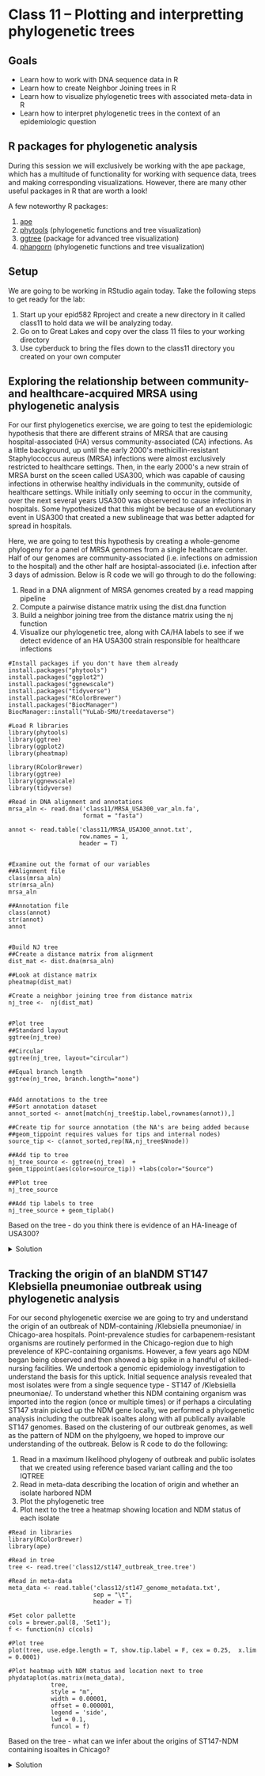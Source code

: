 Class 11 – Plotting and interpretting phylogenetic trees
=======================================================

Goals
----
- Learn how to work with DNA sequence data in R
- Learn how to create Neighbor Joining trees in R
- Learn how to visualize phylogenetic trees with associated meta-data in R
- Learn how to interpret phylogenetic trees in the context of an epidemiologic question

R packages for phylogenetic analysis
-------------------------------------
During this session we will exclusively be working with the ape package, which has a multitude of functionality for working with sequence data, trees and making corresponding visualizations. However, there are many other useful packages in R that are worth a look!

A few noteworthy R packages:
1. [ape](https://cran.r-project.org/web/packages/ape/ape.pdf)
2. [phytools](https://cran.r-project.org/web/packages/phytools/index.html) (phylogenetic functions and tree visualization)
3. [ggtree](https://guangchuangyu.github.io/software/ggtree/) (package for advanced tree visualization)
4. [phangorn](https://cran.r-project.org/web/packages/phangorn/index.html) (phylogenetic functions and tree visualization)


Setup
-----
We are going to be working in RStudio again today. Take the following steps to get ready for the lab:

1. Start up your epid582 Rproject and create a new directory in it called class11 to hold data we will be analyzing today. 
2. Go on to Great Lakes and copy over the class 11 files to your working directory
3. Use cyberduck to bring the files down to the class11 directory you created on your own computer


Exploring the relationship between community- and healthcare-acquired MRSA using phylogenetic analysis
------------------------------------------------------------------------------------------------------
For our first phylogenetics exercise, we are going to test the epidemiologic hypothesis that there are different strains of MRSA that are causing hospital-associated (HA) versus community-associated (CA) infections. As a little background, up until the early 2000's methicillin-resistant Staphylococcus aureus (MRSA) infections were almost exclusively restricted to healthcare settings. Then, in the early 2000's a new strain of MRSA burst on the sceen called USA300, which was capable of causing infections in otherwise healthy individuals in the community, outside of healthcare settings. While initially only seeming to occur in the community, over the next several years USA300 was observered to cause infections in hospitals. Some hypothesized that this might be because of an evolutionary event in USA300 that created a new sublineage that was better adapted for spread in hospitals. 

Here, we are going to test this hypothesis by creating a whole-genome phylogeny for a panel of MRSA genomes from a single healthcare center. Half of our genomes are community-associated (i.e. infections on admission to the hospital) and the other half are hosiptal-associated (i.e. infection after 3 days of admission. Below is R code we will go through to do the following:

1) Read in a DNA alignment of MRSA genomes created by a read mapping pipeline
2) Compute a pairwise distance matrix using the dist.dna function
3) Build a neighbor joining tree from the distance matrix using the nj function
4) Visualize our phylogenetic tree, along with CA/HA labels to see if we detect evidence of an HA USA300 strain responsible for healthcare infections

```
#Install packages if you don't have them already
install.packages("phytools")
install.packages("ggplot2")
install.packages("ggnewscale")
install.packages("tidyverse")
install.packages("RColorBrewer")
install.packages("BiocManager")
BiocManager::install("YuLab-SMU/treedataverse")

#Load R libraries
library(phytools)
library(ggtree)
library(ggplot2)
library(pheatmap)
 
library(RColorBrewer) 
library(ggtree)
library(ggnewscale)
library(tidyverse)

#Read in DNA alignment and annotations
mrsa_aln <- read.dna('class11/MRSA_USA300_var_aln.fa',
                     format = "fasta")

annot <- read.table('class11/MRSA_USA300_annot.txt',
                    row.names = 1,
                    header = T)


#Examine out the format of our variables
##Alignment file
class(mrsa_aln)
str(mrsa_aln)
mrsa_aln

##Annotation file
class(annot)
str(annot)
annot


#Build NJ tree
##Create a distance matrix from alignment
dist_mat <- dist.dna(mrsa_aln)

##Look at distance matrix
pheatmap(dist_mat)

#Create a neighbor joining tree from distance matrix
nj_tree <-  nj(dist_mat)


#Plot tree 
##Standard layout
ggtree(nj_tree) 

##Circular
ggtree(nj_tree, layout="circular") 

##Equal branch length
ggtree(nj_tree, branch.length="none")


#Add annotations to the tree
##Sort annotation dataset
annot_sorted <- annot[match(nj_tree$tip.label,rownames(annot)),] 

##Create tip for source annotation (the NA's are being added because 
##geom_tippoint requires values for tips and internal nodes)
source_tip <- c(annot_sorted,rep(NA,nj_tree$Nnode))

##Add tip to tree
nj_tree_source <- ggtree(nj_tree)  +  geom_tippoint(aes(color=source_tip)) +labs(color="Source")

##Plot tree
nj_tree_source

##Add tip labels to tree
nj_tree_source + geom_tiplab()  

```

Based on the tree - do you think there is evidence of an HA-lineage of USA300?

<details>
  <summary>Solution</summary>  
  
  If there were an HA-lineage of USA300 we would expect that all the HA isolates would group together on the tree and share a common ancestor dating back to the
  emergence of this HA-linage. However, the intermixing of CA and HA isolates on the tree, indicates that there is a single lineage of USA300 capable of causing
  infections in both settings. [Based on some work our group has done with a collaborator](https://pubmed.ncbi.nlm.nih.gov/28486667/), we hypothesize that the
  uptick in HA infections is not neccesarily due to increased transmission in healthcare settings, but rather due to an increased prevalence in the community and
  patients transitioning from colonization to infection in the hospital (i.e. asymptomatically colonized on admission, but only show symptoms of infection later
  in their stay).

</details>


Tracking the origin of an blaNDM ST147 Klebsiella pneumoniae outbreak using phylogenetic analysis
-------------------------------------------------------------------------------------------------
For our second phylogenetic exercise we are going to try and understand the origin of an outbreak of NDM-containing /Klebsiella pneumoniae/ in Chicago-area hospitals. Point-prevalence studies for carbapenem-resistant organisms are routinely performed in the Chicago-region due to high prevelence of KPC-containing organisms. However, a few years ago NDM began being observed and then showed a big spike in a handful of skilled-nursing facilities. We undertook a genomic epidemiology investigation to understand the basis for this uptick. Initial sequence analysis revealed that most isolates were from a single sequence type - ST147 of /Klebsiella pneumoniae/. To understand whether this NDM containing organism was imported into the region (once or multiple times) or if perhaps a circulating ST147 strain picked up the NDM gene locally, we performed a phylogenetic analysis including the outbreak isoaltes along with all publically available ST147 genomes. Based on the clustering of our outbreak genomes, as well as the pattern of NDM on the phylgoeny, we hoped to improve our understanding of the outbreak. Below is R code to do the following:

1) Read in a maximum likelihood phylogeny of outbreak and public isolates that we created using reference based variant calling and the too IQTREE
2) Read in meta-data describing the location of origin and whether an isolate harbored NDM
3) Plot the phylogenetic tree
4) Plot next to the tree a heatmap showing location and NDM status of each isolate

```
#Read in libraries
library(RColorBrewer)
library(ape)

#Read in tree
tree <- read.tree('class12/st147_outbreak_tree.tree')

#Read in meta-data
meta_data <- read.table('class12/st147_genome_metadata.txt', 
                        sep = "\t",
                        header = T)

#Set color pallette
cols = brewer.pal(8, 'Set1');
f <- function(n) c(cols)

#Plot tree
plot(tree, use.edge.length = T, show.tip.label = F, cex = 0.25,  x.lim = 0.0001)

#Plot heatmap with NDM status and location next to tree
phydataplot(as.matrix(meta_data),  
            tree, 
            style = "m", 
            width = 0.00001, 
            offset = 0.000001, 
            legend = 'side', 
            lwd = 0.1,
            funcol = f)
```

Based on the tree - what can we infer about the origins of ST147-NDM containing isoaltes in Chicago?

<details>
  <summary>Solution</summary>  
Placing our outbreak genomes in the context of public genomes revealed several interesting things:
  
1) First, the Chicago isolates for a close cluster on the tree, supporting a single introduction followed by regional spread. We followed up on this observation by performing more fine-grained genetic distance and phylogenetic analyses, supporting this hypothesis.
 
2) Second, we observe on the phylogeny that NDM appears to have been acquired multiple times independently in ST147, as evidenced by the discrete clusters observed across the globe.
  
3) Third, we observe that within our outbreak there exists close genetic neighbors of the outbreak strain that do not carry NDM (they actually carry KPC). This supports an NDM-containing plasmid potentially having been acquired by circulating ST147 in the region, and going on to cause a regional outbreak. We performed some detailed analysis of plasmid carraige to confirm this hypothesis.
  
For more details on the analysis check out [our manuscript](https://academic.oup.com/cid/article/73/8/1431/6277037?login=true).
  
</details>
